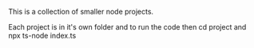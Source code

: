 This is a collection of smaller node projects.

Each project is in it's own folder and to run the code then cd project and npx ts-node index.ts
